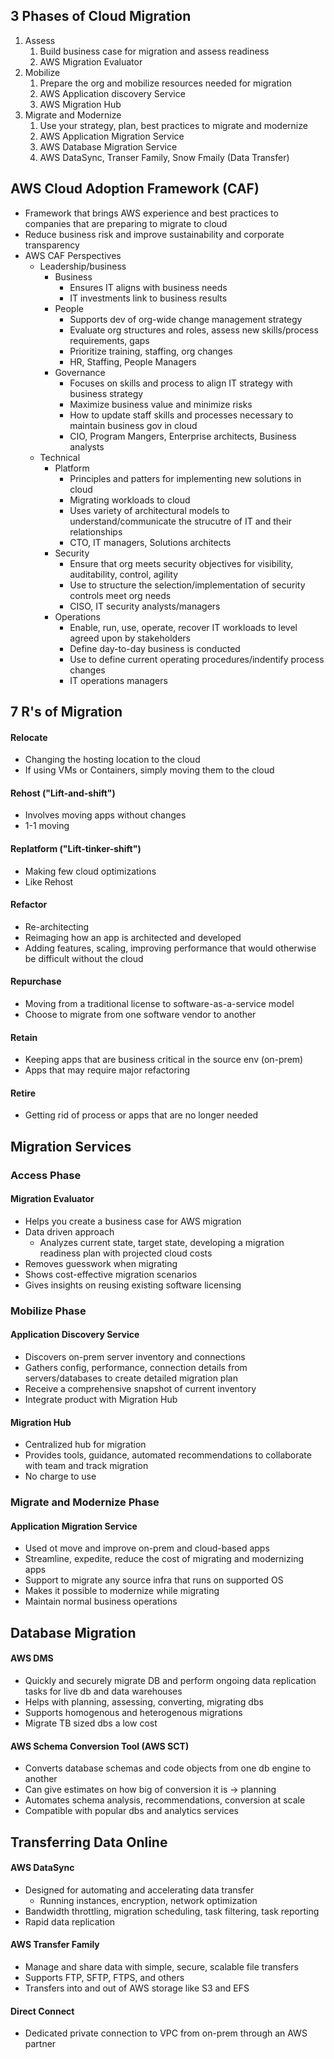 ## 3 Phases of Cloud Migration
1. Assess
	1. Build business case for migration and assess readiness
	2. AWS Migration Evaluator
2. Mobilize
	1. Prepare the org and mobilize resources needed for migration
	2. AWS Application discovery Service
	3. AWS Migration Hub
3. Migrate and Modernize
	1. Use your strategy, plan, best practices to migrate and modernize
	2. AWS Application Migration Service
	3. AWS Database Migration Service
	4. AWS DataSync, Transer Family, Snow Fmaily (Data Transfer)

## AWS Cloud Adoption Framework (CAF)
- Framework that brings AWS experience and best practices to companies that are preparing to migrate to cloud
- Reduce business risk and improve sustainability and corporate transparency
- AWS CAF Perspectives
	- Leadership/business
		- Business
			- Ensures IT aligns with business needs
			- IT investments link to business results
		- People 
			- Supports dev of org-wide change management strategy
			- Evaluate org structures and roles, assess new skills/process requirements, gaps
			- Prioritize training, staffing, org changes
			- HR, Staffing, People Managers
		- Governance
			- Focuses on skills and process to align IT strategy with business strategy
			- Maximize business value and minimize risks
			- How to update staff skills and processes necessary to maintain business gov in cloud
			- CIO, Program Mangers, Enterprise architects, Business analysts
	- Technical
		- Platform 
			- Principles and patters for implementing new solutions in cloud
			- Migrating workloads to cloud
			- Uses variety of architectural models to understand/communicate the strucutre of IT and their relationships
			- CTO, IT managers, Solutions architects
		- Security 
			- Ensure that org meets security objectives for visibility, auditability, control, agility
			- Use to structure the selection/implementation of security controls meet org needs
			- CISO, IT security analysts/managers
		- Operations
			- Enable, run, use, operate, recover IT workloads to level agreed upon by stakeholders
			- Define day-to-day business is conducted
			- Use to define current operating procedures/indentify process changes
			- IT operations managers

## 7 R's of Migration
#### Relocate
- Changing the hosting location to the cloud
- If using VMs or Containers, simply moving them to the cloud
#### Rehost ("Lift-and-shift")
- Involves moving apps without changes
- 1-1 moving
#### Replatform ("Lift-tinker-shift")
- Making few cloud optimizations
- Like Rehost
#### Refactor
- Re-architecting
- Reimaging how an app is architected and developed
- Adding features, scaling, improving performance that would otherwise be difficult without the cloud
#### Repurchase
- Moving from a traditional license to software-as-a-service model
- Choose to migrate from one software vendor to another
#### Retain
- Keeping apps that are business critical in the source env (on-prem)
- Apps that may require major refactoring
#### Retire
- Getting rid of process or apps that are no longer needed

## Migration Services
### Access Phase
#### Migration Evaluator
- Helps you create a business case for AWS migration
- Data driven approach
	- Analyzes current state, target state, developing a migration readiness plan with projected cloud costs
- Removes guesswork when migrating
- Shows cost-effective migration scenarios
- Gives insights on reusing existing software licensing
### Mobilize Phase
#### Application Discovery Service
- Discovers on-prem server inventory and connections
- Gathers config, performance, connection details from servers/databases to create detailed migration plan
- Receive a comprehensive snapshot of current inventory
- Integrate product with Migration Hub
#### Migration Hub
- Centralized hub for migration
- Provides tools, guidance, automated recommendations to collaborate with team and track migration
- No charge to use
### Migrate and Modernize Phase
#### Application Migration Service
- Used ot move and improve on-prem and cloud-based apps
- Streamline, expedite, reduce the cost of migrating and modernizing apps
- Support to migrate any source infra that runs on supported OS
- Makes it possible to modernize while migrating
- Maintain normal business operations

## Database Migration
#### AWS DMS
- Quickly and securely migrate DB and perform ongoing data replication tasks for live db and data warehouses
- Helps with planning, assessing, converting, migrating dbs
- Supports homogenous and heterogenous migrations
- Migrate TB sized dbs a low cost

#### AWS Schema Conversion Tool (AWS SCT)
- Converts database schemas and code objects from one db engine to another
- Can give estimates on how big of conversion it is -> planning
- Automates schema analysis, recommendations, conversion at scale
- Compatible with popular dbs and analytics services

## Transferring Data Online
#### AWS DataSync
- Designed for automating and accelerating data transfer
	- Running instances, encryption, network optimization
- Bandwidth throttling, migration scheduling, task filtering, task reporting
- Rapid data replication

#### AWS Transfer Family
- Manage and share data with simple, secure, scalable file transfers
- Supports FTP, SFTP, FTPS, and others
- Transfers into and out of AWS storage like S3 and EFS

#### Direct Connect
- Dedicated private connection to VPC from on-prem through an AWS partner